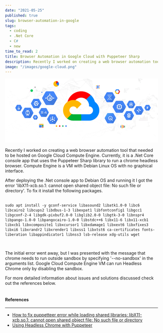 ```yaml
---
date: "2021-05-25"
published: true
slug: browser-automation-in-google
tags:
  - coding
  - .Net Core
  - C#
  - new
time_to_read: 2
title: Browser Automation in Google Cloud with Puppeteer Sharp
description: Recently I worked on creating a web browser automation tool that needed to be hosted on Google Cloud Compute Engine. Currently, it is a .Net Core console app that uses the Puppeteer Sharp library to run a chrome headless browser. Compute Engine is a VM with Debian Linux OS with no graphical interface.
image: "/images/google-cloud.png"
---
```


<img src="/images/google-cloud.png" alt="Google Cloud"
	title="Google Cloud" class="w-100" />

Recently I worked on creating a web browser automation tool that needed to be hosted on Google Cloud Compute Engine. Currently, it is a .Net Core console app that uses the Puppeteer Sharp library to run a chrome headless browser. Compute Engine is a VM with Debian Linux OS with no graphical interface.

After deploying the .Net console app to Debian OS and running it I got the error 'libX11-xcb.so.1: cannot open shared object file: No such file or directory'. To fix it install the following packages.
<br>
<br>

```
sudo apt install -y gconf-service libasound2 libatk1.0-0 libc6 libcairo2 libcups2 libdbus-1-3 libexpat1 libfontconfig1 libgcc1 libgconf-2-4 libgdk-pixbuf2.0-0 libglib2.0-0 libgtk-3-0 libnspr4 libpango-1.0-0 libpangocairo-1.0-0 libstdc++6 libx11-6 libx11-xcb1 libxcb1 libxcomposite1 libxcursor1 libxdamage1 libxext6 libxfixes3 libxi6 libxrandr2 libxrender1 libxss1 libxtst6 ca-certificates fonts-liberation libappindicator1 libnss3 lsb-release xdg-utils wget
```
<br>

The initial error went away, but I was presented with the message that chrome needs to run outside sandbox by specifying '--no-sandbox' in the arguments list. Google Cloud Compute Engine VM can run Headless Chrome only by disabling the sandbox.

For more detailed information about issues and solutions discussed check out the references below.
<br>
<br>
#### References

---

- [How to fix puppetteer error while loading shared libraries: libX11-xcb.so.1: cannot open shared object file: No such file or directory](https://techoverflow.net/2018/06/05/how-to-fix-puppetteer-error-while-loading-shared-libraries-libx11-xcb-so-1-cannot-open-shared-object-file-no-such-file-or-directory/)
- [Using Headless Chrome with Puppeteer](https://cloud.google.com/appengine/docs/standard/nodejs/tutorials)

